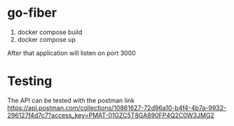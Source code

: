 # go-fiber

1. docker compose build
2. docker compose up

After that application will listen on port 3000 

# Testing
The API can be tested with the postman link
https://api.postman.com/collections/10861627-72d96a10-b4f4-4b7a-9932-296127f4d7c7?access_key=PMAT-01GZC5T8GA890FP4Q2C0W3JMG2
